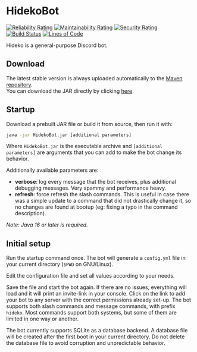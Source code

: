 # HidekoBot    
[![Reliability Rating](https://sonar.beatrice.wtf/api/project_badges/measure?project=mind-overflow_HidekoBot_AYWyYHsvX-1Ma0D4pJ59&metric=reliability_rating&token=0a63c149148555d6d2ee40665af1afae8f67cc3f)](https://sonar.beatrice.wtf/dashboard?id=mind-overflow_HidekoBot_AYWyYHsvX-1Ma0D4pJ59)
[![Maintainability Rating](https://sonar.beatrice.wtf/api/project_badges/measure?project=mind-overflow_HidekoBot_AYWyYHsvX-1Ma0D4pJ59&metric=sqale_rating&token=0a63c149148555d6d2ee40665af1afae8f67cc3f)](https://sonar.beatrice.wtf/dashboard?id=mind-overflow_HidekoBot_AYWyYHsvX-1Ma0D4pJ59) 
[![Security Rating](https://sonar.beatrice.wtf/api/project_badges/measure?project=mind-overflow_HidekoBot_AYWyYHsvX-1Ma0D4pJ59&metric=security_rating&token=0a63c149148555d6d2ee40665af1afae8f67cc3f)](https://sonar.beatrice.wtf/dashboard?id=mind-overflow_HidekoBot_AYWyYHsvX-1Ma0D4pJ59)
[![Build Status](https://drone.beatrice.wtf/api/badges/mind-overflow/HidekoBot/status.svg)](https://drone.beatrice.wtf/mind-overflow/HidekoBot) 
[![Lines of Code](https://sonar.beatrice.wtf/api/project_badges/measure?project=mind-overflow_HidekoBot_AYWyYHsvX-1Ma0D4pJ59&metric=ncloc&token=0a63c149148555d6d2ee40665af1afae8f67cc3f)](https://sonar.beatrice.wtf/dashboard?id=mind-overflow_HidekoBot_AYWyYHsvX-1Ma0D4pJ59)
  
Hideko is a general-purpose Discord bot.    
  
## Download  
The latest stable version is always uploaded automatically to the [Maven repository](https://nexus.beatrice.wtf/#browse/browse:maven-releases:wtf%2Fbeatrice%2Fhidekobot%2FHidekoBot).  
You can download the JAR directly by clicking [here](https://nexus.beatrice.wtf/service/rest/v1/search/assets/download?sort=version&repository=maven-releases&maven.groupId=wtf.beatrice.hidekobot&maven.artifactId=HidekoBot&maven.extension=jar).    
  
## Startup
Download a prebuilt JAR file or build it from source, then run it with:
```bash
java -jar HidekoBot.jar [additional parameters]
```
Where `HidekoBot.jar` is the executable archive and `[additional parameters]` are arguments that you can add to
make the bot change its behavior.
  
Additionally available parameters are:
  - **verbose**: log every message that the bot receives, plus additional debugging messages. Very spammy and performance heavy.
  - **refresh**: force refresh the slash commands. This is useful in case there was a simple update to a command that did not drastically change it, so no changes are found at bootup (eg: fixing a typo in the command description).

*Note: Java 16 or later is required.*
  
## Initial setup  
  
Run the startup command once. The bot will generate a `config.yml` file in your current directory (`$PWD` on GNU/Linux).  
  
Edit the configuration file and set all values according to your needs.  
  
Save the file and start the bot again. If there are no issues, everything will load and it will print an
invite-link in your console. Click on the link to add your bot to any server with the correct permissions
already set-up. The bot supports both slash commands and message commands, with prefix `hideko`. Most
commands support both systems, but some of them are limited in one way or another.  
  
The bot currently supports SQLite as a database backend. A database file will be created after the first boot
in your current directory. Do not delete the database file to avoid corruption and unpredictable
behavior.